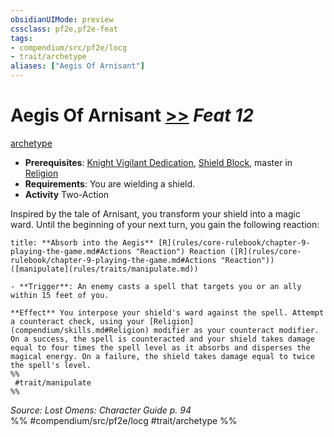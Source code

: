 ```yaml
---
obsidianUIMode: preview
cssclass: pf2e,pf2e-feat
tags:
- compendium/src/pf2e/locg
- trait/archetype
aliases: ["Aegis Of Arnisant"]
---
```

# Aegis Of Arnisant  [>>](chapter-9-playing-the-game.md#Actions "Two-Action") *Feat 12*  
[archetype](archetype.md "Archetype Feat Trait")  

- **Prerequisites**: [Knight Vigilant Dedication](knight-vigilant-dedication-locg.md), [Shield Block](Reference/Compendium/Feats/shield-block.md), master in [Religion](skills.md#Religion)
- **Requirements**: You are wielding a shield.
- **Activity** Two-Action

Inspired by the tale of Arnisant, you transform your shield into a magic ward. Until the beginning of your next turn, you gain the following reaction:

```ad-embed-ability
title: **Absorb into the Aegis** [R](rules/core-rulebook/chapter-9-playing-the-game.md#Actions "Reaction") Reaction ([R](rules/core-rulebook/chapter-9-playing-the-game.md#Actions "Reaction")) ([manipulate](rules/traits/manipulate.md))

- **Trigger**: An enemy casts a spell that targets you or an ally within 15 feet of you.

**Effect** You interpose your shield's ward against the spell. Attempt a counteract check, using your [Religion](compendium/skills.md#Religion) modifier as your counteract modifier. On a success, the spell is counteracted and your shield takes damage equal to four times the spell level as it absorbs and disperses the magical energy. On a failure, the shield takes damage equal to twice the spell's level.  
%%
 #trait/manipulate 
%%
```

*Source: Lost Omens: Character Guide p. 94*  
%% #compendium/src/pf2e/locg #trait/archetype %%